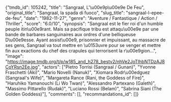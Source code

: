 {"tmdb_id": 105242, "title": "Sangraal, L'\u00e9p\u00e9e De Feu", "original_title": "Sangraal, la spada di fuoco", "slug_title": "sangraal-l-epee-de-feu", "date": "1982-11-27", "genre": "Aventure / Fantastique / Action / Thriller", "score": "6.0/10", "synopsis": "Sangraal est le fier roi d'un humble peuple itin\u00e9rant. Mais sa pacifique tribu est attaqu\u00e9e par une bande de barbares sanguinaires aux ordres d'une belliqueuse D\u00e9esse. Ayant assist\u00e9, prisonnier et impuissant, au massacre de ses gens, Sangraal va tout mettre en \u0153uvre pour se venger et mettre fin aux exactions du chef des crapules qui terrorisent la r\u00e9gion...", "image": "https://image.tmdb.org/t/p/w185_and_h278_bestv2/nhVe2JoTIhbNTDzAJ8CoYRsn2Ee.jpg", "actors": ["Pietro Torrisi (Sangraal / Gunan)", "Yvonne Fraschetti (Aki)", "Mario Novelli (Nanuk)", "Xiomara Rodr\u00edguez (Sangraal's Wife)", "Margareta Rance (Rani, the Goddess of Fire)", "Haruhiko Yamanouchi (Li Wo Twan)", "Alessandro Partexano (Galeth)", "Massimo Pittarello (Rudak)", "Luciano Rossi (Belam)", "Sabrina Siani (The Golden Goddess)"], "comments": [], "recommandations_id": []}